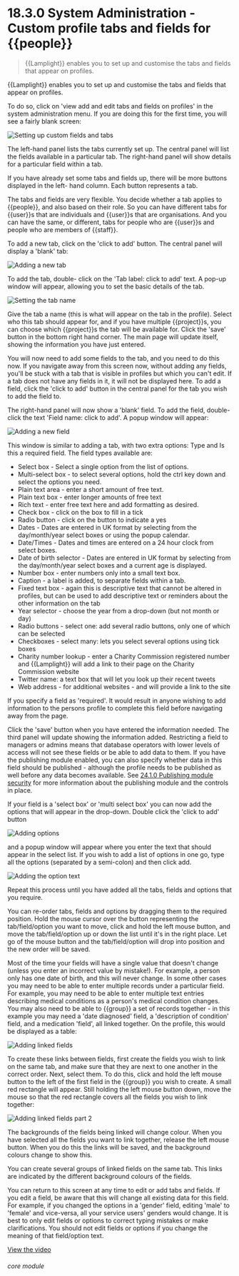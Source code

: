 # 18.3.0    System Administration - Custom profile tabs and fields for {{people}}

> {{Lamplight}} enables you to set up and customise the tabs and fields that appear on profiles. 

{{Lamplight}} enables you to set up and customise the tabs and fields that appear on profiles. 

To do so, click on 'view add and edit tabs and fields on profiles' in the system administration menu. If you are doing this for the first time, you will see a fairly blank screen:

![Setting up custom fields and tabs]({{imgpath}}146a.png)

The left-hand panel lists the tabs currently set up. The central panel will list the fields available in a particular tab. The right-hand panel will show details for a particular field within a tab.

If you have already set some tabs and fields up, there will be more buttons displayed in the left- hand column. Each button represents a tab.

The tabs and fields are very flexible. You decide whether a tab applies to {{people}}, and also based on their role. So you can have different tabs for {{user}}s that are individuals and {{user}}s that are organisations. And you can have the same, or different, tabs for people who are {{user}}s and people who are members of {{staff}}.

To add a new tab, click on the 'click to add' button. The central panel will display a 'blank' tab:

![Adding a new tab]({{imgpath}}146b.png)

To add the tab, double- click on the 'Tab label: click to add' text. A pop-up window will appear, allowing you to set the basic details of the tab.

![Setting the tab name]({{imgpath}}146c.png)

Give the tab a name (this is what will appear on the tab in the profile). Select who this tab should appear for, and if you have multiple {{project}}s, you can choose which {{project}}s the tab will be available for. Click the 'save' button in the bottom right hand corner. The main page will update itself, showing the information you have just entered.

You will now need to add some fields to the tab, and you need to do this now.  If you navigate away from this screen now, without adding any fields, you'll be stuck with a tab that is visible in profiles but which you can't edit. If a tab does not have any fields in it, it will not be displayed here. To add a field, click the 'click to add' button in the central panel for the tab you wish to add the field to.

The right-hand panel will now show a 'blank' field. To add the field, double-click the text 'Field name: click to add'. A popup window will appear:

![Adding a new field]({{imgpath}}146d.png)

This window is similar to adding a tab, with two extra options: Type and Is this a required field. The field types available are:

  * Select box - Select a single option from the list of options.
  * Multi-select box - to select several options, hold the ctrl key down and select the options you need.
  * Plain text area - enter a short amount of free text.
  * Plain text box - enter longer amounts of free text
  * Rich text - enter free text here and add formatting as desired.
  * Check box - click on the box to fill in a tick
  * Radio button - click on the button to indicate a yes
  * Dates - Dates are entered in UK format by selecting from the day/month/year select boxes or using the popup calendar.
  * Date/Times - Dates and times are entered on a 24 hour clock from select boxes.
  * Date of birth selector - Dates are entered in UK format by selecting from the day/month/year select boxes and a current age is displayed.
  * Number box - enter numbers only into a small text box.
  * Caption - a label is added, to separate fields within a tab.
  * Fixed text box - again this is descriptive text that cannot be altered in profiles, but can be used to add descriptive text or reminders about the other information on the tab
  * Year selector - choose the year from a drop-down (but not month or day)
  * Radio buttons - select one: add several radio buttons, only one of which can be selected
  * Checkboxes - select many: lets you select several options using tick boxes
  * Charity number lookup - enter a Charity Commission registered number and {{Lamplight}} will add a link to their page on the Charity Commission website
 * Twitter name: a text box that will let you look up their recent tweets
  * Web address - for additional websites - and will provide a link to the site

If you specify a field as 'required'. It would result in anyone wishing to add information to the persons profile to complete this field before navigating away from the page. 

Click the 'save' button when you have entered the information needed. The third panel will update showing the information added. Restricting a field to managers or admins means that database operators with lower levels of access will not see these fields or be able to add data to them. If you have the publishing module enabled, you can also specify whether data in this field should be published - although the profile needs to be published as well before any data becomes available. See [24.1.0  Publishing module security](/help/index/v/{{version}}/p/24.1.0) for more information about the publishing module and the controls in place.

If your field is a 'select box' or 'multi select box' you can now add the options that will appear in the drop-down. Double click the 'click to add' button

![Adding options]({{imgpath}}146e.png)

and a popup window will appear where you enter the text that should appear in the select list. If you wish to add a list of options in one go, type all the options (separated by a semi-colon) and then click add.

![Adding the option text]({{imgpath}}146f.png)

Repeat this process until you have added all the tabs, fields and options that you require.

You can re-order tabs, fields and options by dragging them to the required position. Hold the mouse cursor over the button representing the tab/field/option you want to move, click and hold the left mouse button, and move the tab/field/option up or down the list until it's in the right place. Let go of the mouse button and the tab/field/option will drop into position and the new order will be saved.

Most of the time your fields will have a single value that doesn't change (unless you enter an incorrect value by mistake!). For example, a person only has one date of birth, and this will never change. In some other cases you may need to be able to enter multiple records under a particular field. For example, you may need to be able to enter multiple text entries describing medical conditions as a person's medical condition changes. You may also need to be able to {{group}} a set of records together - in this example you may need a 'date diagnosed' field, a 'description of condition' field, and a medication 'field', all linked together. On the profile, this would be displayed as a table:

![Adding linked fields]({{imgpath}}146g.png)

To create these links between fields, first create the fields you wish to link on the same tab, and make sure that they are next to one another in the correct order. Next, select them. To do this, click and hold the left mouse button to the left of the first field in the {{group}} you wish to create. A small red rectangle will appear. Still holding the left mouse button down, move the mouse so that the red rectangle covers all the fields you wish to link together:

![Adding linked fields part 2]({{imgpath}}146h.png)

The backgrounds of the fields being linked will change colour. When you have selected all the fields you want to link together, release the left mouse button. When you do this the links will be saved, and the background colours change to show this.

You can create several groups of linked fields on the same tab. This links are indicated by the different background colours of the fields.

You can return to this screen at any time to edit or add tabs and fields. If you edit a field, be aware that this will change all existing data for this field. For example, if you changed the options in a 'gender' field, editing 'male' to 'female' and vice-versa, all your service users' genders would change. It is best to only edit fields or options to correct typing mistakes or make clarifications. You should not edit fields or options if you change the meaning of that field/option text. 

[View the video](/help/video/id/39)
###### core module

